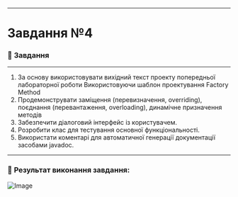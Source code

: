 ___

# Завдання №4 

### :scroll: **Завдання**
___
1. За основу використовувати вихідний текст проекту попередньої лабораторної роботи Використовуючи шаблон проектування Factory Method
2. Продемонструвати заміщення (перевизначення, overriding), поєднання (перевантаження, overloading), динамічне призначення методів
3. Забезпечити діалоговий інтерфейс із користувачем.
4. Розробити клас для тестування основної функціональності.
5. Використати коментарі для автоматичної генерації документації засобами javadoc.
___
### 📍 **Результат виконання завдання:** 
![Image](https://github.com/user-attachments/assets/dc053685-19de-455f-a632-83eb84db14bc)
